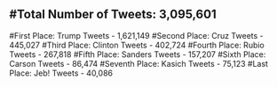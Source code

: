 #Total Number of Tweets: 3,095,601 
---
#First Place: Trump Tweets - 1,621,149
#Second Place: Cruz Tweets - 445,027
#Third Place: Clinton Tweets - 402,724
#Fourth Place: Rubio Tweets - 267,818
#Fifth Place: Sanders Tweets - 157,207
#Sixth Place: Carson Tweets - 86,474
#Seventh Place: Kasich Tweets - 75,123
#Last Place: Jeb! Tweets - 40,086
